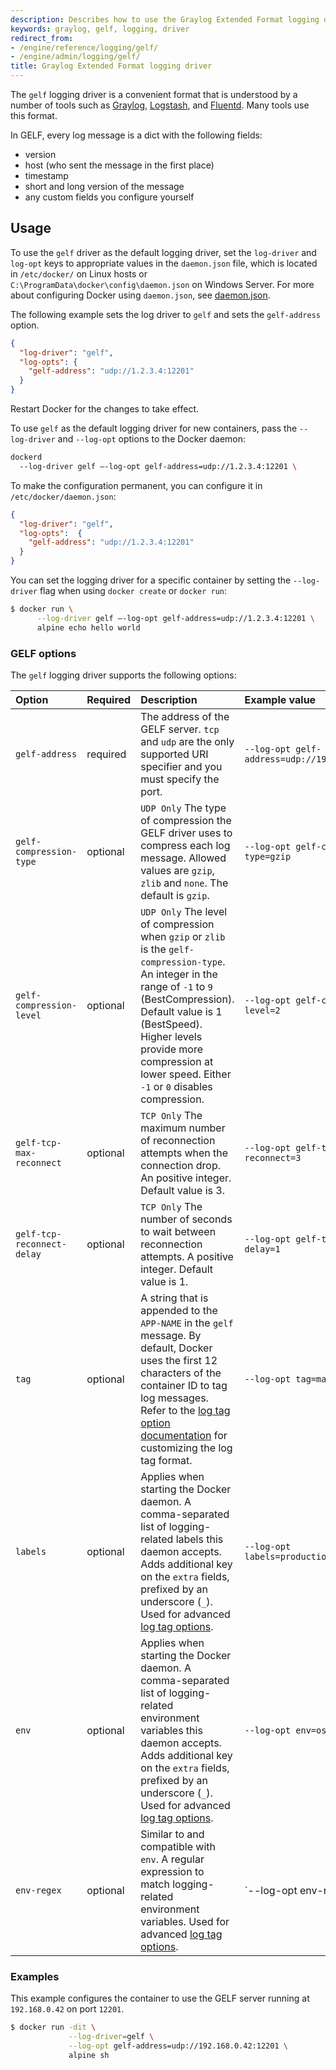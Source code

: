 ```yaml
---
description: Describes how to use the Graylog Extended Format logging driver.
keywords: graylog, gelf, logging, driver
redirect_from:
- /engine/reference/logging/gelf/
- /engine/admin/logging/gelf/
title: Graylog Extended Format logging driver
---
```


The `gelf` logging driver is a convenient format that is understood by a number of tools such as
[Graylog](https://www.graylog.org/), [Logstash](https://www.elastic.co/products/logstash), and
[Fluentd](http://www.fluentd.org/). Many tools use this format.

In GELF, every log message is a dict with the following fields:

- version
- host (who sent the message in the first place)
- timestamp
- short and long version of the message
- any custom fields you configure yourself

## Usage

To use the `gelf` driver as the default logging driver, set the `log-driver` and
`log-opt` keys to appropriate values in the `daemon.json` file, which is located
in `/etc/docker/` on Linux hosts or `C:\ProgramData\docker\config\daemon.json`
on Windows Server. For more about configuring Docker using `daemon.json`, see
[daemon.json](/engine/reference/commandline/dockerd.md#daemon-configuration-file).

The following example sets the log driver to `gelf` and sets the `gelf-address`
option.

```json
{
  "log-driver": "gelf",
  "log-opts": {
    "gelf-address": "udp://1.2.3.4:12201"
  }
}
```

Restart Docker for the changes to take effect.

To use `gelf` as the default logging driver for new containers, pass the `--log-driver`
and `--log-opt` options to the Docker daemon:

```bash
dockerd
  --log-driver gelf –-log-opt gelf-address=udp://1.2.3.4:12201 \
```

To make the configuration permanent, you can configure it in `/etc/docker/daemon.json`:

```json
{
  "log-driver": "gelf",
  "log-opts":  {
    "gelf-address": "udp://1.2.3.4:12201"
  }
}
```

You can set the logging driver for a specific container by setting the
`--log-driver` flag when using `docker create` or `docker run`:

```bash
$ docker run \
      --log-driver gelf –-log-opt gelf-address=udp://1.2.3.4:12201 \
      alpine echo hello world
```

### GELF options

The `gelf` logging driver supports the following options:

| Option                     | Required  | Description                                                                                                                                                                                                                                                                         | Example value                                       |
| :------------------------- | :-------- | :---------------------------------------------------------------------------------------------------------------------------------------------------------------------------------------------------------------------------------------------------------------------------------- | :-------------------------------------------------- |
| `gelf-address`             | required  | The address of the GELF server. `tcp` and `udp` are the only supported URI specifier and you must specify the port.                                                                                                                                                                 | `--log-opt gelf-address=udp://192.168.0.42:12201`   |
| `gelf-compression-type`    | optional  | `UDP Only` The type of compression the GELF driver uses to compress each log message. Allowed values are `gzip`, `zlib` and `none`. The default is `gzip`.                                                                                                                          | `--log-opt gelf-compression-type=gzip`              |
| `gelf-compression-level`   | optional  | `UDP Only` The level of compression when `gzip` or `zlib` is the `gelf-compression-type`. An integer in the range of `-1` to `9` (BestCompression). Default value is 1 (BestSpeed). Higher levels provide more compression at lower speed. Either `-1` or `0` disables compression. | `--log-opt gelf-compression-level=2`                |
| `gelf-tcp-max-reconnect`   | optional  | `TCP Only` The maximum number of reconnection attempts when the connection drop. An positive integer. Default value is 3.                                                                                                                                                           | `--log-opt gelf-tcp-max-reconnect=3`                |
| `gelf-tcp-reconnect-delay` | optional  | `TCP Only` The number of seconds to wait between reconnection attempts. A positive integer. Default value is 1.                                                                                                                                                                     | `--log-opt gelf-tcp-reconnect-delay=1`              |
| `tag`                      | optional  | A string that is appended to the `APP-NAME` in the `gelf` message. By default, Docker uses the first 12 characters of the container ID to tag log messages. Refer to the [log tag option documentation](log_tags.md) for customizing the log tag format.                            | `--log-opt tag=mailer`                              |
| `labels`                   | optional  | Applies when starting the Docker daemon. A comma-separated list of logging-related labels this daemon accepts. Adds additional key on the `extra` fields, prefixed by an underscore (`_`). Used for advanced [log tag options](log_tags.md).                                    | `--log-opt labels=production_status,geo`            |
| `env`                      | optional  | Applies when starting the Docker daemon. A comma-separated list of logging-related environment variables this daemon accepts. Adds additional key on the `extra` fields, prefixed by an underscore (`_`). Used for advanced [log tag options](log_tags.md).                     | `--log-opt env=os,customer`                         |
| `env-regex`                | optional  | Similar to and compatible with `env`. A regular expression to match logging-related environment variables. Used for advanced [log tag options](log_tags.md).                                                                                                                        | `--log-opt env-regex=^(os | customer).`             |

### Examples

This example configures the container to use the GELF server running at
`192.168.0.42` on port `12201`.

```bash
$ docker run -dit \
             --log-driver=gelf \
             --log-opt gelf-address=udp://192.168.0.42:12201 \
             alpine sh
```
